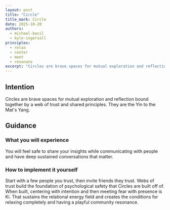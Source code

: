 ```yaml
---
layout: post
title: "Circle"
title_mark: Circle
date: 2025-10-20
authors:
  - michael-basil
  - kyle-ingersoll
principles:
  - relax
  - center
  - meet
  - resonate
excerpt: "Circles are brave spaces for mutual exploration and reflection bound together by a web of trust and shared principles."
---
```


## Intention

Circles are brave spaces for mutual exploration and reflection bound together by a web of trust and shared principles. They are the Yin to the Mat's Yang.

## Guidance

### What you will experience

You will feel safe to share your insights while communicating with people and have deep sustained conversations that matter.

### How to implement it yourself

Start with a few people you trust, then invite friends they trust. Webs of trust build the foundation of psychological safety that Circles are built off of. When built, centering with intention and then meeting fear with presence is Ki. That sustains the relational energy field and creates the conditions for relaxing completely and having a playful community resonance.
